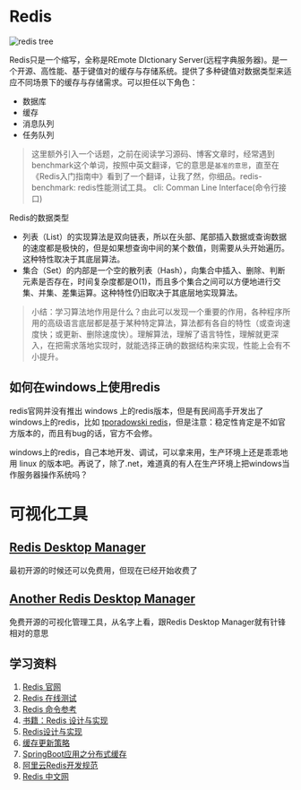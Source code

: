 # Redis
![redis tree](./image/redis-tree.png)

Redis只是一个缩写，全称是REmote DIctionary Server(远程字典服务器)。是一个开源、高性能、基于键值对的缓存与存储系统。提供了多种键值对数据类型来适应不同场景下的缓存与存储需求。可以担任以下角色：
  * 数据库
  * 缓存
  * 消息队列
  * 任务队列

> 这里额外引入一个话题，之前在阅读学习源码、博客文章时，经常遇到benchmark这个单词，按照中英文翻译，它的意思是`基准的意思`，直至在《Redis入门指南中》看到了一个翻译，让我了然，你细品。redis-benchmark: redis性能测试工具。
> cli: Comman Line Interface(命令行接口)

Redis的数据类型
  * 列表（List）的实现算法是双向链表，所以在头部、尾部插入数据或查询数据的速度都是极快的，但是如果想查询中间的某个数值，则需要从头开始遍历。这种特性取决于其底层算法。
  * 集合（Set）的内部是一个空的散列表（Hash），向集合中插入、删除、判断元素是否存在，时间复杂度都是O(1)，而且多个集合之间可以方便地进行交集、并集、差集运算。这种特性仍旧取决于其底层地实现算法。

> 小结：学习算法地作用是什么？由此可以发现一个重要的作用，各种程序所用的高级语言底层都是基于某种特定算法，算法都有各自的特性（或查询速度快；或更新、删除速度快）。理解算法，理解了语言特性，理解就更深入，在把需求落地实现时，就能选择正确的数据结构来实现，性能上会有不小提升。

## 如何在windows上使用redis
redis官网并没有推出 windows 上的redis版本，但是有民间高手开发出了windows上的redis，比如 [tporadowski redis](https://github.com/tporadowski/redis)，但是注意：稳定性肯定是不如官方版本的，而且有bug的话，官方不会修。

windows上的redis，自己本地开发、调试，可以拿来用，生产环境上还是乖乖地用 linux 的版本吧。再说了，除了.net，难道真的有人在生产环境上把windows当作服务器操作系统吗？

# 可视化工具
## [Redis Desktop Manager](https://resp.app/)
最初开源的时候还可以免费用，但现在已经开始收费了

## [Another Redis Desktop Manager](https://github.com/qishibo/AnotherRedisDesktopManager)
免费开源的可视化管理工具，从名字上看，跟Redis Desktop Manager就有针锋相对的意思

## 学习资料
1. [Redis 官网](https://redis.io/)
2. [Redis 在线测试](http://try.redis.io/)
3. [Redis 命令参考](http://doc.redisfans.com/)
4. [书籍：Redis 设计与实现](http://redisbook.com/)
5. [Redis设计与实现](http://redisbook.com/index.html)
6. [缓存更新策略](https://coolshell.cn/articles/17416.html?spm=5176.100239.0.0.EHDrfY)
7. [SpringBoot应用之分布式缓存](http://segmentfault.com/a/1190000004389938)
8. [阿里云Redis开发规范](https://developer.aliyun.com/article/531067)
9. [Redis 中文网](https://www.redis.com.cn/)

